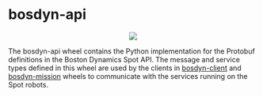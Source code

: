 <!--
Copyright (c) 2023 Boston Dynamics, Inc.  All rights reserved.

Downloading, reproducing, distributing or otherwise using the SDK Software
is subject to the terms and conditions of the Boston Dynamics Software
Development Kit License (20191101-BDSDK-SL).
-->

# bosdyn-api

<p align="center">
<img src="https://www.bostondynamics.com/sites/default/files/2020-05/spot.png" style="max-width:50%;">
</p>

The bosdyn-api wheel contains the Python implementation for the Protobuf definitions in the Boston 
Dynamics Spot API. The message and service types defined in this wheel are used by the clients in 
[bosdyn-client](https://pypi.org/project/bosdyn-client/) and 
[bosdyn-mission](https://pypi.org/project/bosdyn-mission/) wheels to communicate with the services 
running on the Spot robots.

